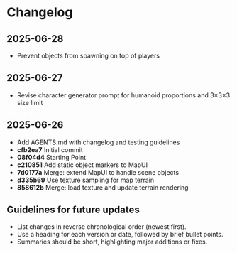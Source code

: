 # Changelog

## 2025-06-28
- Prevent objects from spawning on top of players

## 2025-06-27
- Revise character generator prompt for humanoid proportions and 3×3×3 size limit

## 2025-06-26
- Add AGENTS.md with changelog and testing guidelines
- **cfb2ea7** Initial commit
- **08f04d4** Starting Point
- **c210851** Add static object markers to MapUI
- **7d0177a** Merge: extend MapUI to handle scene objects
- **d335b69** Use texture sampling for map terrain
- **858612b** Merge: load texture and update terrain rendering

## Guidelines for future updates
- List changes in reverse chronological order (newest first).
- Use a heading for each version or date, followed by brief bullet points.
- Summaries should be short, highlighting major additions or fixes.
